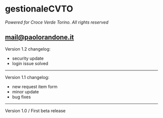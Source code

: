 # gestionaleCVTO
*Powered for Croce Verde Torino. All rights reserved*

mail@paolorandone.it
---
Version 1.2 changelog:

- security update
- login issue solved
---
Version 1.1 changelog:

- new request item form
- minor update
- bug fixes
---
Version 1.0 / First beta release
